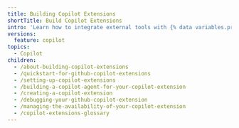 ```yaml
---
title: Building Copilot Extensions
shortTitle: Build Copilot Extensions
intro: 'Learn how to integrate external tools with {% data variables.product.prodname_copilot_short %}.'
versions:
  feature: copilot
topics:
  - Copilot
children:
  - /about-building-copilot-extensions
  - /quickstart-for-github-copilot-extensions
  - /setting-up-copilot-extensions
  - /building-a-copilot-agent-for-your-copilot-extension
  - /creating-a-copilot-extension
  - /debugging-your-github-copilot-extension
  - /managing-the-availability-of-your-copilot-extension
  - /copilot-extensions-glossary
---
```

